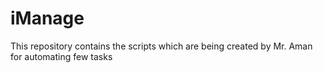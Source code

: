 # iManage
This repository contains the scripts which are being created by Mr. Aman for automating few tasks
